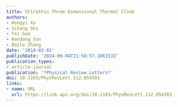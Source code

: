 ```yaml
---
title: Ultrathin Three-Dimensional Thermal Cloak
authors:
- Hongyi Xu
- Xihang Shi
- Fei Gao
- Handong Sun
- Baile Zhang
date: '2014-02-01'
publishDate: '2024-09-04T21:50:57.106153Z'
publication_types:
- article-journal
publication: '*Physical Review Letters*'
doi: 10.1103/PhysRevLett.112.054301
links:
- name: URL
  url: https://link.aps.org/doi/10.1103/PhysRevLett.112.054301
---
```

